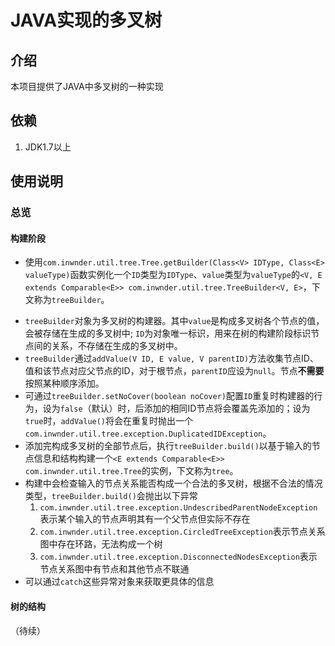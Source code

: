 # JAVA实现的多叉树

## 介绍

本项目提供了JAVA中多叉树的一种实现

## 依赖

1. JDK1.7以上

## 使用说明

### 总览

#### 构建阶段
+ 使用`com.inwnder.util.tree.Tree.getBuilder(Class<V> IDType, Class<E> valueType)`函数实例化一个`ID`类型为`IDType`、`value`类型为`valueType`的`<V, E extends Comparable<E>> com.inwnder.util.tree.TreeBuilder<V, E>`，下文称为`treeBuilder`。
- `treeBuilder`对象为多叉树的构建器。其中`value`是构成多叉树各个节点的值，会被存储在生成的多叉树中; `ID`为对象唯一标识，用来在树的构建阶段标识节点间的关系，不存储在生成的多叉树中。
- `treeBuilder`通过`addValue(V ID, E value, V parentID)`方法收集节点ID、值和该节点对应父节点的ID，对于根节点，`parentID`应设为`null`。节点**不需要**按照某种顺序添加。
- 可通过`treeBuilder.setNoCover(boolean noCover)`配置`ID`重复时构建器的行为，设为`false`（默认）时，后添加的相同ID节点将会覆盖先添加的；设为`true`时，`addValue()`将会在重复时抛出一个`com.inwnder.util.tree.exception.DuplicatedIDException`。
- 添加完构成多叉树的全部节点后，执行`treeBuilder.build()`以基于输入的节点信息和结构构建一个`<E extends Comparable<E>> com.inwnder.util.tree.Tree`的实例，下文称为`tree`。
- 构建中会检查输入的节点关系能否构成一个合法的多叉树，根据不合法的情况类型，`treeBuilder.build()`会抛出以下异常
  1. `com.inwnder.util.tree.exception.UndescribedParentNodeException`表示某个输入的节点声明其有一个父节点但实际不存在
  2. `com.inwnder.util.tree.exception.CircledTreeException`表示节点关系图中存在环路，无法构成一个树
  3. `com.inwnder.util.tree.exception.DisconnectedNodesException`表示节点关系图中有节点和其他节点不联通
- 可以通过`catch`这些异常对象来获取更具体的信息

#### 树的结构

（待续）
